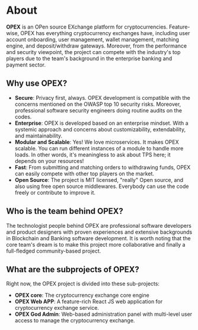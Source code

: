 # About

**OPEX** is an OPen source EXchange platform for cryptocurrencies. Feature-wise, OPEX has everything cryptocurrency exchanges have, including user account onboarding, user management, wallet management, matching engine, and deposit/withdraw gateways. Moreover, from the performance and security viewpoint, the project can compete with the industry's top players due to the team's background in the enterprise banking and payment sector.

## Why use OPEX?
- **Secure**: Privacy first, always. OPEX development is compatible with the concerns mentioned on the OWASP top 10 security risks. Moreover, professional software security engineers doing routine audits on the codes.
- **Enterprise**: OPEX is developed based on an enterprise mindset. With a systemic approach and concerns about customizability, extendability, and maintainability.
- **Modular and Scalable**: Yes! We love microservices. It makes OPEX scalable. You can run different instances of a module to handle more loads. In other words, it's meaningless to ask about TPS here; it depends on your resources!
- **Fast**: From submitting and matching orders to withdrawing funds, OPEX can easily compete with other top players on the market.
- **Open Source**: The project is MIT licensed, "really" Open source, and also using free open source middlewares. Everybody can use the code freely or contribute to improve it.

## Who is the team behind OPEX?

The technologist people behind OPEX are professional software developers and product designers with proven experiences and extensive backgrounds in Blockchain and Banking software development.
It is worth noting that the core team's dream is to make this project more collaborative and finally a full-fledged community-based project.

## What are the subprojects of OPEX?

Right now, the OPEX project is divided into these sub-projects:
- **OPEX core**: The cryptocurrency exchange core engine
- **OPEX Web APP**: A feature-rich React JS web application for cryptocurrency exchange service.
- **OPEX God Admin**: Web-based administration panel with multi-level user access to manage the cryptocurrency exchange.
